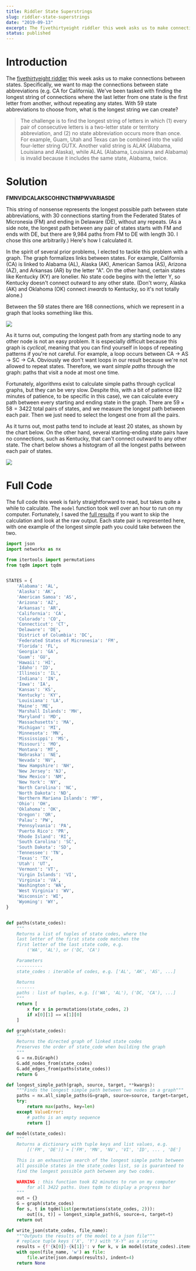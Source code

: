 ```yaml
---
title: Riddler State Superstrings
slug: riddler-state-superstrings
date: "2019-09-13"
excerpt: The fivethirtyeight riddler this week asks us to make connections between states. Specifically, we want to map the connections between state abbreviations (e.g. CA for California). We've been tasked with finding the longest string of connections where the last letter from one state is the first letter from another, without repeating any states. With 59 state abbreviations to choose from, what is the longest string we can create?
status: published
---
```


# Introduction

The <a href="https://fivethirtyeight.com/features/can-you-help-dakota-jones-raid-the-lost-arc/">fivethirtyeight riddler</a> this week asks us to make connections between states. Specifically, we want to map the connections between state abbreviations (e.g. CA for California). We've been tasked with finding the longest string of connections where the last letter from one state is the first letter from another, without repeating any states. With 59 state abbreviations to choose from, what is the longest string we can create?

<blockquote>
The challenge is to find the longest string of letters in which (1) every pair of consecutive letters is a two-letter state or territory abbreviation, and (2) no state abbreviation occurs more than once. For example, Guam, Utah and Texas can be combined into the valid four-letter string GUTX. Another valid string is ALAK (Alabama, Louisiana and Alaska), while ALAL (Alabama, Louisiana and Alabama) is invalid because it includes the same state, Alabama, twice.
</blockquote>

# Solution

**FMNVIDCALAKSCOHINCTNMPWVARIASDE**

This string of nonsense represents the longest possible path between state abbreviations, with 30 connections starting from the Federated States of Micronesia (FM) and ending in Delaware (DE), without any repeats. (As a side note, the longest path between any pair of states starts with FM and ends with DE, but there are 9,984 paths from FM to DE with length 30. I chose this one arbitrarily.) Here's how I calculated it.

In the spirit of several prior problems, I elected to tackle this problem with a graph. The graph formalizes links between states. For example, California (CA) is linked to Alabama (AL), Alaska (AK), American Samoa (AS), Arizona (AZ), and Arkansas (AR) by the letter "A". On the other hand, certain states like Kentucky (KY) are lonelier. No state code begins with the letter Y, so Kentucky doesn't connect outward to any other state. (Don't worry, Alaska (AK) and Oklahoma (OK) connect _inwards_ to Kentucky, so it's not totally alone.)

Between the 59 states there are 168 connections, which we represent in a graph that looks something like this.

<img src="/img/riddler-superstrings1.png">

As it turns out, computing the longest path from any starting node to any other node is not an easy problem. It is especially difficult because this graph is _cyclical_, meaning that you can find yourself in loops of repeating patterns if you're not careful. For example, a loop occurs between CA -> AS -> SC -> CA. Obviously we don't want loops in our result because we're not allowed to repeat states. Therefore, we want _simple paths_ through the graph: paths that visit a node at most one time.

Fortunately, algorithms exist to calculate simple paths through cyclical graphs, but they can be very slow. Despite this, with a bit of patience (82 minutes of patience, to be specific in this case), we can calculate every path between every starting and ending state in the graph. There are $59\times 58=3422$ total pairs of states, and we measure the longest path between each pair. Then we just need to select the longest one from all the pairs.

As it turns out, most paths tend to include at least 20 states, as shown by the chart below. On the other hand, several starting-ending state pairs have no connections, such as Kentucky, that can't connect outward to any other state. The chart below shows a histogram of all the longest paths between each pair of states.

<img src="/img/riddler-superstrings2.png">

# Full Code

The full code this week is fairly straightforward to read, but takes quite a while to calculate. The `model` function took well over an hour to run on my computer. Fortunately, I saved the <a href="state_connections.json">full results</a> if you want to skip the calculation and look at the raw output. Each state pair is represented here, with one example of the longest simple path you could take between the two.

```python
import json
import networkx as nx

from itertools import permutations
from tqdm import tqdm


STATES = {
    'Alabama': 'AL',
    'Alaska': 'AK',
    'American Samoa': 'AS',
    'Arizona': 'AZ',
    'Arkansas': 'AR',
    'California': 'CA',
    'Colorado': 'CO',
    'Connecticut': 'CT',
    'Delaware': 'DE',
    'District of Columbia': 'DC',
    'Federated States of Micronesia': 'FM',
    'Florida': 'FL',
    'Georgia': 'GA',
    'Guam': 'GU',
    'Hawaii': 'HI',
    'Idaho': 'ID',
    'Illinois': 'IL',
    'Indiana': 'IN',
    'Iowa': 'IA',
    'Kansas': 'KS',
    'Kentucky': 'KY',
    'Louisiana': 'LA',
    'Maine': 'ME',
    'Marshall Islands': 'MH',
    'Maryland': 'MD',
    'Massachusetts': 'MA',
    'Michigan': 'MI',
    'Minnesota': 'MN',
    'Mississippi': 'MS',
    'Missouri': 'MO',
    'Montana': 'MT',
    'Nebraska': 'NE',
    'Nevada': 'NV',
    'New Hampshire': 'NH',
    'New Jersey': 'NJ',
    'New Mexico': 'NM',
    'New York': 'NY',
    'North Carolina': 'NC',
    'North Dakota': 'ND',
    'Northern Mariana Islands': 'MP',
    'Ohio': 'OH',
    'Oklahoma': 'OK',
    'Oregon': 'OR',
    'Palau': 'PW',
    'Pennsylvania': 'PA',
    'Puerto Rico': 'PR',
    'Rhode Island': 'RI',
    'South Carolina': 'SC',
    'South Dakota': 'SD',
    'Tennessee': 'TN',
    'Texas': 'TX',
    'Utah': 'UT',
    'Vermont': 'VT',
    'Virgin Islands': 'VI',
    'Virginia': 'VA',
    'Washington': 'WA',
    'West Virginia': 'WV',
    'Wisconsin': 'WI',
    'Wyoming': 'WY',
}


def paths(state_codes):
    """
    Returns a list of tuples of state codes, where the
    last letter of the first state code matches the
    first letter of the last state code, e.g.
        ('WA', 'AL'), or ('DC, 'CA')

    Parameters
    ----------
    state_codes : iterable of codes, e.g. ['AL', 'AK', 'AS', ...]

    Returns
    -------
    paths : list of tuples, e.g. [('WA', 'AL'), ('DC, 'CA'), ...]
    """
    return [
        x for x in permutations(state_codes, 2)
        if x[0][1] == x[1][0]
    ]

def graph(state_codes):
    """
    Returns the directed graph of linked state codes
    Preserves the order of state_code when building the graph
    """
    G = nx.DiGraph()
    G.add_nodes_from(state_codes)
    G.add_edges_from(paths(state_codes))
    return G

def longest_simple_path(graph, source, target, **kwargs):
    """Finds the longest simple path between two nodes in a graph"""
    paths = nx.all_simple_paths(G=graph, source=source, target=target, **kwargs)
    try:
        return max(paths, key=len)
    except ValueError:
        # paths is an empty sequence
        return []

def model(state_codes):
    """
    Returns a dictionary with tuple keys and list values, e.g.
        [('FM', 'DE')] = ['FM', 'MN', 'NV', 'VI', 'ID', ... , 'DE']

    This is an exhaustive search of the longest simple paths between
    all possible states in the state_codes list, so is guaranteed to
    find the longest possible path between any two codes.

    WARNING : this function took 82 minutes to run on my computer
        for all 3422 paths. Uses tqdm to display a progress bar
    """
    out = {}
    G = graph(state_codes)
    for s, t in tqdm(list(permutations(state_codes, 2))):
        out[(s, t)] = longest_simple_path(G, source=s, target=t)
    return out

def write_json(state_codes, file_name):
    """Outputs the results of the model to a json file"""
    # replace tuple keys ('X', 'Y') with "X-Y" as a string
    results = {f'{k[0]}-{k[1]}': v for k, v in model(state_codes).items()}
    with open(file_name, 'w') as file:
        file.write(json.dumps(results), indent=4)
    return None
```
